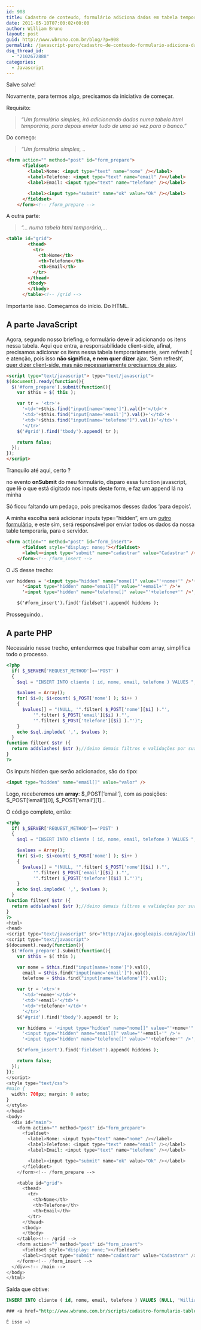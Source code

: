 ```yaml
---
id: 908
title: Cadastro de conteudo, formulário adiciona dados em tabela temporária
date: 2011-05-10T07:00:02+00:00
author: William Bruno
layout: post
guid: http://www.wbruno.com.br/blog/?p=908
permalink: /javascript-puro/cadastro-de-conteudo-formulario-adiciona-dados-em-tabela-temporaria/
dsq_thread_id:
  - "2102672888"
categories:
  - Javascript
---
```

Salve salve!

Novamente, para termos algo, precisamos da iniciativa de começar.

Requisito:

> _&#8220;Um formulário simples, irá adicionando dados numa tabela html temporária, para depois enviar tudo de uma só vez para o banco.&#8221;_

<!--more-->



Do começo:

> _&#8220;Um formulário simples, .._

``` html
<form action="" method="post" id="form_prepare">
      <fieldset>
        <label>Nome: <input type="text" name="nome" /></label>
        <label>Telefone: <input type="text" name="email" /></label>
        <label>Email: <input type="text" name="telefone" /></label>

        <label><input type="submit" name="ok" value="Ok" /></label>
      </fieldset>
    </form><!-- /form_prepare -->
```

A outra parte:

> _&#8220;&#8230; numa tabela html temporária,&#8230;_

``` html
<table id="grid">
        <thead>
          <tr>
            <th>Nome</th>
            <th>Telefone</th>
            <th>Email</th>
          </tr>
        </thead>
        <tbody>
        </tbody>
      </table><!-- /grid -->
```

Importante isso. Começamos do início. Do HTML.

## A parte JavaScript

Agora, segundo nosso briefing, o formulário deve ir adicionando os itens nessa tabela. Aqui que entra, a responsabilidade client-side, afinal, precisamos adicionar os itens nessa tabela temporariamente, sem refresh [ e atenção, pois isso **não significa, e nem quer dizer** ajax. &#8216;Sem refresh&#8217;, [quer dizer client-side, mas não necessariamente precisamos de ajax](https://wbruno.com.br/ajax/o-que-e-ajax-e-o-que-nao-e/).

``` html
<script type="text/javascript"> type="text/javascript">
$(document).ready(function(){
  $('#form_prepare').submit(function(){
    var $this = $( this );

    var tr = '<tr>'+
      '<td>'+$this.find("input[name='nome']").val()+'</td>'+
      '<td>'+$this.find("input[name='email']").val()+'</td>'+
      '<td>'+$this.find("input[name='telefone']").val()+'</td>'+
      '</tr>'
    $('#grid').find('tbody').append( tr );

    return false;
  });
});
</script>
```

Tranquilo até aqui, certo ?

no evento **onSubmit** do meu formulário, disparo essa function javascript, que lê o que está digitado nos inputs deste form, e faz um append lá na minha <table>

Só ficou faltando um pedaço, pois precisamos desses dados &#8216;para depois&#8217;.

A minha escolha será adicionar inputs type=&#8221;hidden&#8221;, em um <u>outro formulário</u>, e este sim, será responsável por enviar todos os dados da nossa table temporaria, para o servidor.

``` html
<form action="" method="post" id="form_insert">
      <fieldset style="display: none;"></fieldset>
      <label><input type="submit" name="cadastrar" value="Cadastrar" /></label>
    </form><!-- /form_insert -->
```

O JS desse trecho:

``` html
var hiddens = '<input type="hidden" name="nome[]" value="'+nome+'" />'+
      '<input type="hidden" name="email[]" value="'+email+'" />'+
      '<input type="hidden" name="telefone[]" value="'+telefone+'" />';

    $('#form_insert').find('fieldset').append( hiddens );
```

Prosseguindo..

## A parte PHP

Necessário nesse trecho, entendermos que trabalhar com array, simplifica todo o processo.

``` php
<?php
  if( $_SERVER['REQUEST_METHOD']=='POST' )
  {
    $sql = "INSERT INTO cliente ( id, nome, email, telefone ) VALUES ";

    $values = Array();
    for( $i=0; $i<count( $_POST['nome'] ); $i++ )
    {
      $values[] = "(NULL, '".filter( $_POST['nome'][$i] )."',
          '".filter( $_POST['email'][$i] )."',
          '".filter( $_POST['telefone'][$i] )."')";
    }
    echo $sql.implode( ',', $values );
  }
function filter( $str ){
  return addslashes( $str );//deixo demais filtros e validações por sua conta
}
?>
```

Os inputs hidden que serão adicionados, são do tipo:

``` html
<input type="hidden" name="email[]" value="valor" />
```
Logo, receberemos um **array**: $\_POST\[&#8216;email&#8217;], com as posições: $\_POST[&#8216;email&#8217;\]\[0\], $_POST\[&#8216;email&#8217;\]\[1\]&#8230;

O código completo, então:

``` php
<?php
  if( $_SERVER['REQUEST_METHOD']=='POST' )
  {
    $sql = "INSERT INTO cliente ( id, nome, email, telefone ) VALUES ";

    $values = Array();
    for( $i=0; $i<count( $_POST['nome'] ); $i++ )
    {
      $values[] = "(NULL, '".filter( $_POST['nome'][$i] )."',
          '".filter( $_POST['email'][$i] )."',
          '".filter( $_POST['telefone'][$i] )."')";
    }
    echo $sql.implode( ',', $values );
  }
function filter( $str ){
  return addslashes( $str );//deixo demais filtros e validações por sua conta
}
?>
<html>
<head>
<script type="text/javascript" src="http://ajax.googleapis.com/ajax/libs/jquery/1.5.1/jquery.min.js"></script>
<script type="text/javascript">
$(document).ready(function(){
  $('#form_prepare').submit(function(){
    var $this = $( this );

    var nome = $this.find("input[name='nome']").val(),
      email = $this.find("input[name='email']").val(),
      telefone = $this.find("input[name='telefone']").val();

    var tr = '<tr>'+
      '<td>'+nome+'</td>'+
      '<td>'+email+'</td>'+
      '<td>'+telefone+'</td>'+
      '</tr>'
    $('#grid').find('tbody').append( tr );

    var hiddens = '<input type="hidden" name="nome[]" value="'+nome+'" />'+
      '<input type="hidden" name="email[]" value="'+email+'" />'+
      '<input type="hidden" name="telefone[]" value="'+telefone+'" />';

    $('#form_insert').find('fieldset').append( hiddens );

    return false;
  });
});
</script>
<style type="text/css">
#main {
  width: 700px; margin: 0 auto;
}
</style>
</head>
<body>
  <div id="main">
    <form action="" method="post" id="form_prepare">
      <fieldset>
        <label>Nome: <input type="text" name="nome" /></label>
        <label>Telefone: <input type="text" name="email" /></label>
        <label>Email: <input type="text" name="telefone" /></label>

        <label><input type="submit" name="ok" value="Ok" /></label>
      </fieldset>
    </form><!-- /form_prepare -->

    <table id="grid">
      <thead>
        <tr>
          <th>Nome</th>
          <th>Telefone</th>
          <th>Email</th>
        </tr>
      </thead>
      <tbody>
      </tbody>
    </table><!-- /grid -->
    <form action="" method="post" id="form_insert">
      <fieldset style="display: none;"></fieldset>
      <label><input type="submit" name="cadastrar" value="Cadastrar" /></label>
    </form><!-- /form_insert -->
  </div><!-- /main -->
</body>
</html>
```

Saída que obtive:

``` sql
INSERT INTO cliente ( id, nome, email, telefone ) VALUES (NULL, 'William', '(21) 1234-4567','email@teste.com.br'),(NULL, 'Bruno', '(21) 1234-1234','email@teste.com') ```

### <a href="http://www.wbruno.com.br/scripts/cadastro-formulario-table.php" target="_blank">Demonstração Online</a>

É isso =)
